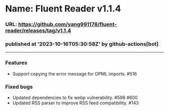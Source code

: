 # Name: Fluent Reader v1.1.4 
### URL: https://github.com/yang991178/fluent-reader/releases/tag/v1.1.4
### published at '2023-10-16T05:30:58Z' by github-actions[bot]
---
### Features
* Support copying the error message for OPML imports. #516 

### Fixed bugs
* Updated dependencies to fix webp vulnerability. #598 #600
* Updated RSS parser to improve RSS feed compatibility. #143 

